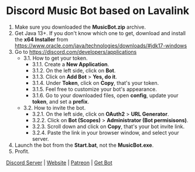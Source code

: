 # Discord Music Bot based on Lavalink  
1. Make sure you downloaded the **MusicBot.zip** archive.
2. Get Java 13+. If you don't know which one to get, download and install the **x64 Installer** from https://www.oracle.com/java/technologies/downloads/#jdk17-windows  
3. Go to https://discord.com/developers/applications  
   - 3.1. How to get your token.  
      - 3.1.1. Create a **New Application**.  
      - 3.1.2. On the left side, click on **Bot**.  
      - 3.1.3. Click on **Add Bot** > **Yes, do it**.  
      - 3.1.4. Under **Token**, click on **Copy**, that's your token.  
      - 3.1.5. Feel free to customize your bot's appearance.  
      - 3.1.6. Go to your downloaded files, open **config**, update your **token**, and set a **prefix**.  
   - 3.2. How to invite the bot.  
      - 3.2.1. On the left side, click on **OAuth2** > **URL Generator**.  
      - 3.2.2. Click on **Bot (Scopes)** > **Administrator (Bot permisisons)**.  
      - 3.2.3. Scroll down and click on **Copy**, that's your bot invite link. 
      - 3.2.4. Paste the link in your browser window, and select your server. 
5. Launch the bot from the **Start.bat**, not the **MusicBot.exe**.  
6. Profit.  

[Discord Server](https://discord.gg/ycYmMmP) | [Website](https://kellphy.com) | [Patreon](https://www.kellphy.com/patreon) | [Get Bot](https://github.com/Kellphy/MusicBot/releases)  